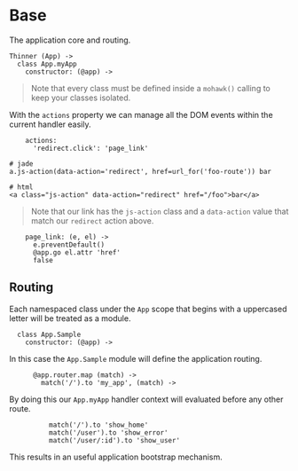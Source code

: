 # Base

The application core and routing.

    Thinner (App) ->
      class App.myApp
        constructor: (@app) ->

> Note that every class must be defined inside a `mohawk()` calling to keep your classes isolated.

With the `actions` property we can manage all the DOM events within the current handler easily.

        actions:
          'redirect.click': 'page_link'

```
# jade
a.js-action(data-action='redirect', href=url_for('foo-route')) bar

# html
<a class="js-action" data-action="redirect" href="/foo">bar</a>
```

> Note that our link has the `js-action` class and a `data-action` value
that match our `redirect` action above.

        page_link: (e, el) ->
          e.preventDefault()
          @app.go el.attr 'href'
          false


## Routing

Each namespaced class under the `App` scope that begins with a uppercased letter will be treated as a module.

      class App.Sample
        constructor: (@app) ->

In this case the `App.Sample` module will define the application routing.

          @app.router.map (match) ->
            match('/').to 'my_app', (match) ->

By doing this our `App.myApp` handler context will evaluated before any other route.

              match('/').to 'show_home'
              match('/user').to 'show_error'
              match('/user/:id').to 'show_user'

This results in an useful application bootstrap mechanism.

